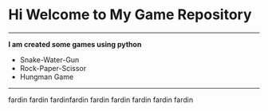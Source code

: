 # Hi Welcome to My Game Repository
***

**I am created some games using python**
- Snake-Water-Gun
- Rock-Paper-Scissor
- Hungman Game
---

fardin
fardin
fardinfardin
fardin
fardin
fardin
fardin
fardin
